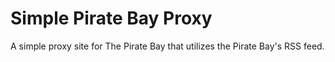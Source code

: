 
# Simple Pirate Bay Proxy 

<p>A simple proxy site for The Pirate Bay
that utilizes the Pirate Bay's RSS feed. </p>
